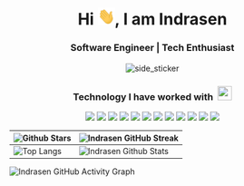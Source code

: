 
<h1 align="center">Hi <img src="https://raw.githubusercontent.com/ABSphreak/ABSphreak/master/gifs/Hi.gif" width="30" height="30">, I am Indrasen</h1>
<h3 align="center">Software Engineer | Tech Enthusiast </h3>


<p align="center">
<img align="center" width="200" height="200"  alt="side_sticker" src="https://media.giphy.com/media/TEnXkcsHrP4YedChhA/giphy.gif" />
</p>

<h3 align="center"> 
Technology I have worked with&nbsp; <img src = "https://media2.giphy.com/media/QssGEmpkyEOhBCb7e1/giphy.gif?cid=ecf05e47a0n3gi1bfqntqmob8g9aid1oyj2wr3ds3mg700bl&rid=giphy.gif" width="25" height="25"> 

</h3>
 <p align="center">
<img src="https://img.shields.io/badge/-Android-2088FF?style=flat-square&logo=android&logoColor=green" />
  <img src="https://img.shields.io/badge/-NPM-CB3837?style=flat-square&logo=npm&logoColor=white" />
  <img src="https://img.shields.io/badge/-Nodejs-43853d?style=flat-square&logo=Node.js&logoColor=white" />
  <img src="https://img.shields.io/badge/MongoDB-4EA94B?style=flat-square&logo=mongodb&logoColor=white" />
  <img src="https://img.shields.io/badge/Express.js-000000?style=flat-square&logo=express&logoColor=white" />
  <img src="https://img.shields.io/badge/Amazon_AWS-232F3E?style=flat-square&logo=amazon-aws&logoColor=white" />
  <img src="https://img.shields.io/badge/-Java-2088FF?style=flat-square&logo=java" />
  <img src="https://img.shields.io/badge/Python-FFD43B?style=flat-square&logo=python&logoColor=white" />
  <img src="https://img.shields.io/badge/-Heroku-430098?style=flat-square&logo=heroku&logoColor=white" />
  <img src="https://img.shields.io/badge/MySQL-00000F?style=flat-square&logo=mysql&logoColor=white" />
  <img src="https://img.shields.io/badge/-C%20sharp-2088FF?style=flat-square&logo=csharp" />
  <img src="https://img.shields.io/badge/-.Net-2088FF?style=flat-square" />

</p>



![Github Stars](https://github-profile-summary-cards.vercel.app/api/cards/profile-details?username=indrasen715&theme=vue&count_private=true&include_all_commits) | ![Indrasen GitHub Streak](https://github-readme-streak-stats.herokuapp.com/?user=indrasen715&layout=compact&count_private=true) |
| --- | --- |
|![Top Langs](https://github-readme-stats.vercel.app/api/top-langs/?username=indrasen715&layout=compact&card_width=500px&count_private=true) |![Indrasen Github Stats](https://github-readme-stats.vercel.app/api?username=indrasen715&show_icons=true&layout=compact&count_private=true&count_private=true)

![Indrasen GitHub Activity Graph](https://activity-graph.herokuapp.com/graph?username=indrasen715&theme=github&count_private=true)

